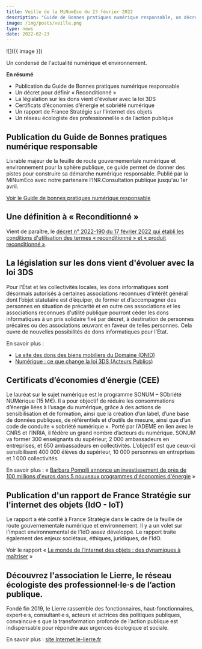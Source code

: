 ```yaml
---
title: Veille de la MiNumEco du 23 février 2022
description: "Guide de Bonnes pratiques numérique responsable, un décret pour définir « Reconditionné », loi 3DS et évolution des dons des équipements, les Certificats d’économies d’énergie, l'internet des objets..."
image: /img/posts/veille.png
type: news
date: 2022-02-23
---
```


![]({{ image }})

Un condensé de l'actualité numérique et environnement.

**En résumé**

* Publication du Guide de Bonnes pratiques numérique responsable
* Un décret pour définir « Reconditionné »
* La législation sur les dons vient d'évoluer avec la loi 3DS
* Certificats d’économies d’énergie et sobriété numérique
* Un rapport de France Stratégie sur l'internet des objets
* Un réseau écologiste des professionnel·le·s de l’action publique

## Publication du Guide de Bonnes pratiques numérique responsable

Livrable majeur de la feuille de route gouvernementale numérique et environnement pour la sphère publique, ce guide permet de donner des pistes pour construire sa démarche numérique responsable. Publié par la MiNumEco avec notre partenaire l’INR.Consultation publique jusqu'au 1er avril.

[Voir le Guide de bonnes pratiques numérique responsable](https://ecoresponsable.numerique.gouv.fr/publications/bonnes-pratiques/)

## Une définition à « Reconditionné »

Vient de paraître, le [décret n° 2022-190 du 17 février 2022 qui établi les conditions d'utilisation des termes « reconditionné » et « produit reconditionné »](https://www.legifrance.gouv.fr/jorf/id/JORFTEXT000045185223).

## La législation sur les dons vient d'évoluer avec la loi 3DS

Pour l'État et les collectivités locales, les dons informatiques sont désormais autorisés à certaines associations reconnues d’intérêt général dont l’objet statutaire est d’équiper, de former et d’accompagner des personnes en situation de précarité et en outre ces associations et les associations reconnues d'utilité publique pourront céder les dons informatiques à un prix solidaire fixé par décret, à destination de personnes précaires ou des associations œuvrant en faveur de telles personnes. Cela ouvre de nouvelles possibilités de dons informatiques pour l'Etat.

En savoir plus :

* [Le site des dons des biens mobiliers du Domaine (DNID)](https://dons.encheres-domaine.gouv.fr/)
* [Numérique : ce que change la loi 3DS (Acteurs Publics)](https://www.acteurspublics.fr/articles/numerique-ce-que-change-la-loi-3ds)

## Certificats d’économies d’énergie (CEE)

Le lauréat sur le sujet numérique est le programme SONUM – SObriété NUMérique (15 M€). Il a pour objectif de réduire les consommations d’énergie liées à l’usage du numérique, grâce à des actions de sensibilisation et de formation, ainsi que la création d’un label, d’une base de données publiques, de référentiels et d’outils de mesure, ainsi que d’un code de conduite « sobriété numérique ». Porté par l’ADEME en lien avec le CNRS et l’INRIA, il fédère un grand nombre d’acteurs du numérique. SONUM va former 300 enseignants du supérieur, 2 000 ambassadeurs en entreprises, et 650 ambassadeurs en collectivités. L’objectif est que ceux-ci sensibilisent 400 000 élèves du supérieur, 10 000 personnes en entreprises et 1 000 collectivités.

En savoir plus : « [Barbara Pompili annonce un investissement de près de 100 millions d'euros dans 5 nouveaux programmes d'économies d'énergie](https://www.ecologie.gouv.fr/barbara-pompili-annonce-investissement-pres-100-millions-deuros-dans-5-nouveaux-programmes) »

## Publication d'un rapport de France Stratégie sur l'internet des objets (IdO - IoT)

Le rapport a été confié à France Stratégie dans le cadre de la feuille de route gouvernementale numérique et environnement. Il y a un volet sur l'impact environnemental de l'IdO assez développé. Le rapport traite également des enjeux sociétaux, éthiques, juridiques, de l'IdO.

Voir le rapport « [Le monde de l’Internet des objets : des dynamiques à maîtriser](https://www.strategie.gouv.fr/publications/monde-de-linternet-objets-dynamiques-maitriser) »

## Découvrez l'association le Lierre, le réseau écologiste des professionnel·le·s de l’action publique.

Fondé fin 2019, le Lierre rassemble des fonctionnaires, haut-fonctionnaires, expert·e·s, consultant·e·s, acteurs et actrices des politiques publiques, convaincu·e·s que la transformation profonde de l’action publique est indispensable pour répondre aux urgences écologique et sociale.

En savoir plus : [site Internet le-lierre.fr](https://le-lierre.fr/)
